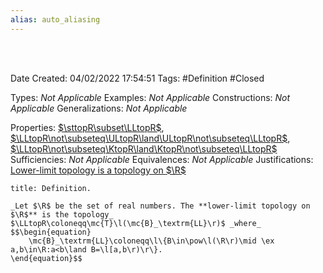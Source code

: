 ```yaml
---
alias: auto_aliasing
---
```


<br />
<br />

Date Created: 04/02/2022 17:54:51
Tags: #Definition #Closed 

Types: _Not Applicable_
Examples: _Not Applicable_
Constructions: _Not Applicable_
Generalizations: _Not Applicable_

Properties: [$\sttopR\subset\LLtopR$](Lower-limit%20topology%20strictly%20finer%20than%20standard%20topology%20on%20R.md), [$\LLtopR\not\subseteq\ULtopR\land\ULtopR\not\subseteq\LLtopR$](Lower%20and%20upper%20limit%20topologies%20are%20not%20comparable%20on%20R.md), [$\LLtopR\not\subseteq\KtopR\land\KtopR\not\subseteq\LLtopR$](Lower%20and%20K%20topologies%20are%20not%20comparable%20on%20R.md)
Sufficiencies: _Not Applicable_
Equivalences: _Not Applicable_
Justifications: [Lower-limit topology is a topology on $\R$](Lower-limit%20topology%20is%20a%20topology%20on%20R.md)

``` ad-Definition
title: Definition.

_Let $\R$ be the set of real numbers. The **lower-limit topology on $\R$** is the topology_ $\LLtopR\coloneqq\mc{T}\l(\mc{B}_\textrm{LL}\r)$ _where_
$$\begin{equation}
    \mc{B}_\textrm{LL}\coloneqq\l\{B\in\pow\l(\R\r)\mid \ex a,b\in\R:a<b\land B=\l[a,b\r)\r\}.
\end{equation}$$

```
